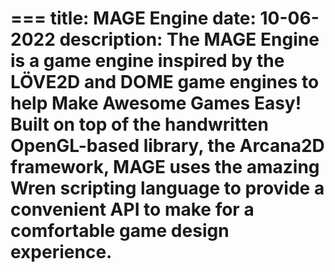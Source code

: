 === 
title: MAGE Engine
date: 10-06-2022
description: The MAGE Engine is a game engine inspired by the LÖVE2D and DOME game engines to help Make Awesome Games Easy! Built on top of the handwritten OpenGL-based library, the Arcana2D framework, MAGE uses the amazing Wren scripting language to provide a convenient API to make for a comfortable game design experience.
=== 